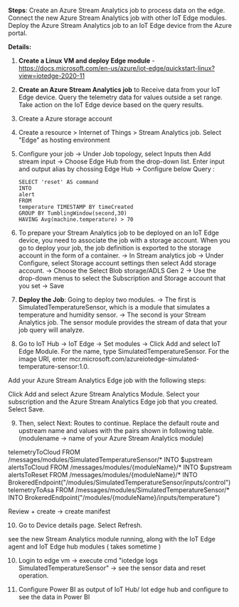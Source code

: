 **Steps**:
Create an Azure Stream Analytics job to process data on the edge.
Connect the new Azure Stream Analytics job with other IoT Edge modules.
Deploy the Azure Stream Analytics job to an IoT Edge device from the Azure portal.

**Details:**

1. **Create a Linux VM and deploy Edge module** - https://docs.microsoft.com/en-us/azure/iot-edge/quickstart-linux?view=iotedge-2020-11

2. **Create an Azure Stream Analytics job** to
      Receive data from your IoT Edge device.
      Query the telemetry data for values outside a set range.
      Take action on the IoT Edge device based on the query results.
     
3. Create a Azure storage account

4. Create a resource > Internet of Things > Stream Analytics job. Select "Edge" as hosting environment

5. Configure your job -> Under Job topology, select Inputs then Add stream input -> Choose Edge Hub from the drop-down list.
      Enter input and output alias by chossing Edge Hub ->
      Configure below Query : 
      ```
      SELECT 'reset' AS command
      INTO
      alert
      FROM
      temperature TIMESTAMP BY timeCreated
      GROUP BY TumblingWindow(second,30)
      HAVING Avg(machine.temperature) > 70
      ```
6. To prepare your Stream Analytics job to be deployed on an IoT Edge device, you need to associate the job with a storage account. When you go to deploy your job, the job definition is exported to the storage account in the form of a container. -> In Stream analytics job -> Under Configure, select Storage account settings then select Add storage account. -> Choose the Select Blob storage/ADLS Gen 2 -> Use the drop-down menus to select the Subscription and Storage account that you set -> Save

7. **Deploy the Job**: Going to deploy two modules. -> The first is SimulatedTemperatureSensor, which is a module that simulates a temperature and humidity sensor. -> The second is your Stream Analytics job. The sensor module provides the stream of data that your job query will analyze.

8. Go to IoT Hub -> IoT Edge -> Set modules -> 
Click Add and select IoT Edge Module.
For the name, type SimulatedTemperatureSensor.
For the image URI, enter mcr.microsoft.com/azureiotedge-simulated-temperature-sensor:1.0.

Add your Azure Stream Analytics Edge job with the following steps:

Click Add and select Azure Stream Analytics Module.
Select your subscription and the Azure Stream Analytics Edge job that you created.
Select Save.

9. Then, select Next: Routes to continue.
Replace the default route and upstream name and values with the pairs shown in following table. (modulename -> name of your Azure Stream Analytics module)

telemetryToCloud	FROM /messages/modules/SimulatedTemperatureSensor/* INTO $upstream
alertsToCloud	FROM /messages/modules/{moduleName}/* INTO $upstream
alertsToReset	FROM /messages/modules/{moduleName}/* INTO BrokeredEndpoint("/modules/SimulatedTemperatureSensor/inputs/control")
telemetryToAsa	FROM /messages/modules/SimulatedTemperatureSensor/* INTO BrokeredEndpoint("/modules/{moduleName}/inputs/temperature") 

Review + create -> create manifest

10. Go to Device details page. Select Refresh.

 see the new Stream Analytics module running, along with the IoT Edge agent and IoT Edge hub modules ( takes sometime )

10. Login to edge vm -> execute cmd  "iotedge logs SimulatedTemperatureSensor" -> see the sensor data and reset operation.

11. Configure Power BI as output of IoT Hub/ Iot edge hub and configure to see the data in Power BI
